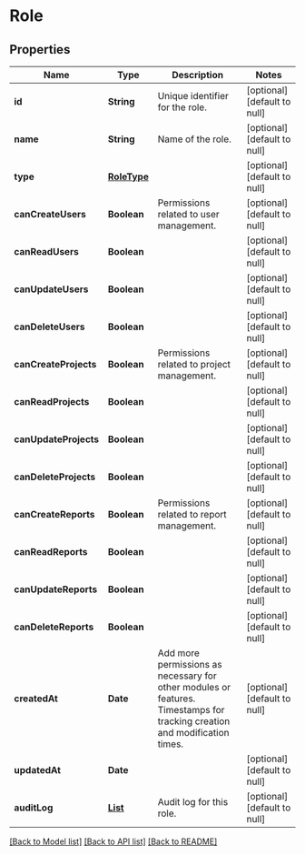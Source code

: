 # Role
## Properties

| Name | Type | Description | Notes |
|------------ | ------------- | ------------- | -------------|
| **id** | **String** | Unique identifier for the role. | [optional] [default to null] |
| **name** | **String** | Name of the role. | [optional] [default to null] |
| **type** | [**RoleType**](RoleType.md) |  | [optional] [default to null] |
| **canCreateUsers** | **Boolean** | Permissions related to user management. | [optional] [default to null] |
| **canReadUsers** | **Boolean** |  | [optional] [default to null] |
| **canUpdateUsers** | **Boolean** |  | [optional] [default to null] |
| **canDeleteUsers** | **Boolean** |  | [optional] [default to null] |
| **canCreateProjects** | **Boolean** | Permissions related to project management. | [optional] [default to null] |
| **canReadProjects** | **Boolean** |  | [optional] [default to null] |
| **canUpdateProjects** | **Boolean** |  | [optional] [default to null] |
| **canDeleteProjects** | **Boolean** |  | [optional] [default to null] |
| **canCreateReports** | **Boolean** | Permissions related to report management. | [optional] [default to null] |
| **canReadReports** | **Boolean** |  | [optional] [default to null] |
| **canUpdateReports** | **Boolean** |  | [optional] [default to null] |
| **canDeleteReports** | **Boolean** |  | [optional] [default to null] |
| **createdAt** | **Date** | Add more permissions as necessary for other modules or features. Timestamps for tracking creation and modification times. | [optional] [default to null] |
| **updatedAt** | **Date** |  | [optional] [default to null] |
| **auditLog** | [**List**](RoleAuditEvents.md) | Audit log for this role. | [optional] [default to null] |

[[Back to Model list]](../README.md#documentation-for-models) [[Back to API list]](../README.md#documentation-for-api-endpoints) [[Back to README]](../README.md)

